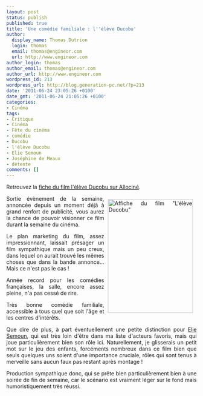 ```yaml
---
layout: post
status: publish
published: true
title: 'Une comédie familiale : l''élève Ducobu'
author:
  display_name: Thomas Dutrion
  login: thomas
  email: thomas@engineor.com
  url: http://www.engineor.com
author_login: thomas
author_email: thomas@engineor.com
author_url: http://www.engineor.com
wordpress_id: 213
wordpress_url: http://blog.generation-pc.net/?p=213
date: '2011-06-24 23:05:26 +0100'
date_gmt: '2011-06-24 21:05:26 +0100'
categories:
- Cinéma
tags:
- Critique
- Cinéma
- Fête du cinéma
- comédie
- Ducobu
- l'élève Ducobu
- Elie Semoun
- Joséphine de Meaux
- détente
comments: []
---
```

<p style="text-align: justify; ">Retrouvez la <a href="http://www.allocine.fr/film/fichefilm_gen_cfilm=179173.html">fiche du film l&#39;&eacute;l&egrave;ve Ducobu sur Allocin&eacute;</a>.</p>
<p style="text-align: justify; "><a href="http://blog.generation-pc.net/wp-content/uploads/2011/06/ducobu-e1308949783319.jpg"><img alt="Affiche du film &quot;L'élève Ducobu&quot;" class="size-medium wp-image-215" src="http://blog.generation-pc.net/wp-content/uploads/2011/06/ducobu-225x300.jpg" style="margin-left: 10px; margin-right: 10px; margin-top: 10px; margin-bottom: 10px; float: right; width: 225px; height: 300px; " title="ducobu" /></a>Sortie &eacute;v&egrave;nement de la semaine, annonc&eacute;e depuis un moment d&eacute;j&agrave; &agrave; grand renfort de publicit&eacute;, vous aurez la chance de pouvoir visionner ce film durant la semaine du cin&eacute;ma.</p>
<p style="text-align: justify; ">Le plan marketing du film, assez impressionnant, laissait pr&eacute;sager un film sympathique mais un peu creux, dans lequel on aurait trouv&eacute; les m&ecirc;mes choses que dans la bande annonce... Mais ce n&#39;est pas le cas !&nbsp;</p>
<p style="text-align: justify; ">Ann&eacute;e record pour les com&eacute;dies fran&ccedil;aises, la salle, encore assez pleine, n&#39;a pas cess&eacute; de rire.</p>
<p style="text-align: justify; ">Tr&egrave;s bonne com&eacute;die familiale, accessible &agrave; tous quel que soit l&#39;&acirc;ge et les centres d&#39;int&eacute;r&ecirc;ts.</p>
<p style="text-align: justify; ">Que dire de plus, &agrave; part &eacute;ventuellement une petite distinction pour <a href="http://www.allocine.fr/personne/fichepersonne_gen_cpersonne=24795.html">Elie Semoun</a>, qui est tr&egrave;s loin d&#39;&ecirc;tre dans ma liste d&#39;acteurs favoris, mais qui joue particuli&egrave;rement bien son r&ocirc;le ici. Naturellement, je glisserais un petit mot sur le jeu des enfants, forc&eacute;ments nombreux dans ce film bien que seuls quelques uns soient d&#39;une importance cruciale, r&ocirc;les qui sont tenus &agrave; merveille sans aucun faux pas restant apr&egrave;s montage !</p>
<p style="text-align: justify; ">Production sympathique donc, qui se pr&ecirc;te bien particuli&egrave;rement bien &agrave; une soir&eacute;e de fin de semaine, car le sc&eacute;nario est vraiment l&eacute;ger sur le fond mais humoristiquement tr&egrave;s r&eacute;ussi.</p>
